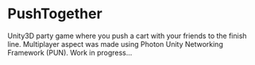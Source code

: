 # PushTogether
Unity3D party game where you push a cart with your friends to the finish line.
Multiplayer aspect was made using Photon Unity Networking Framework (PUN).
Work in progress...

